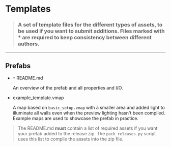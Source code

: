 # Templates

> ### A set of template files for the different types of assets, to be used if you want to submit additions. Files marked with * are required to keep consistency between different authors.

---

## Prefabs

- `*` README.md
        
    An overview of the prefab and all properties and I/O.

- example_template.vmap

    A map based on `basic_setup.vmap` with a smaller area and added light to illuminate all walls even when the preview lighting hasn't been compiled. Example maps are used to showcase the prefab in practice.

> The README.md **must** contain a list of required assets if you want your prefab added to the release zip. The `pack_releases.py` script uses this list to compile the assets into the zip file.